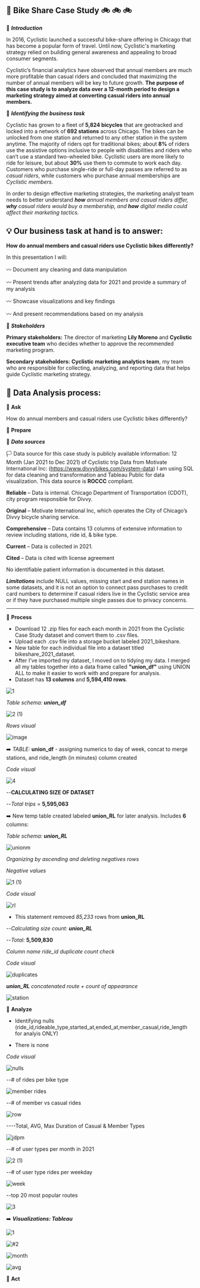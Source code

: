 ## 📍 Bike Share Case Study 🚲 🚲 🚲

🔹 **_Introduction_**  

In 2016, Cyclistic launched a successful bike-share offering in Chicago that has become a popular form of travel. Until now, Cyclistic's marketing strategy relied on building general awareness and appealing to broad consumer segments.

Cyclistic’s financial analytics have observed that annual members are much more profitable than casual riders and concluded that maximizing the number of annual members will be key to future growth. **The purpose of this case study is to analyze data over a 12-month period to design a marketing strategy aimed at converting casual riders into annual members.**

🔹 **_Identifying the business task_** 


Cyclistic has grown to a fleet of **5,824 bicycles** that are geotracked and locked into a network of **692 stations** across Chicago. The bikes can be unlocked from one station and returned to any other station in the system anytime. The majority of riders opt for traditional bikes; about **8%** of riders use the assistive options inclusive to people with disabilities and riders who can’t use a standard two-wheeled bike. Cyclistic users are more likely to ride for leisure, but about **30%** use them to commute to work each day. Customers who purchase single-ride or full-day passes are referred to as _casual riders_, while customers who purchase annual memberships are _Cyclistic members_. 

In order to design effective marketing strategies, the marketing analyst team needs to better understand _**how** annual members and casual riders differ, **why** casual riders would buy a membership, and **how** digital media could affect their marketing tactics._


## 💡 Our business task at hand is to answer:

 
**How do annual members and casual riders use Cyclistic bikes differently?**

In this presentation I will:

 〰️ Document any cleaning and data manipulation

 〰️ Present trends after analyzing data for 2021 and provide a summary of my analysis

 〰️ Showcase visualizations and key findings

 〰️ And present recommendations based on my analysis 

🔹 _**Stakeholders**_

**Primary stakeholders:** The director of marketing **Lily Moreno** and **Cyclistic executive team** who decides whether to approve the
recommended marketing program.

**Secondary stakeholders:** **Cyclistic marketing analytics team**, my team who are responsible for collecting, analyzing, and
reporting data that helps guide Cyclistic marketing strategy.


## 🔗 Data Analysis process: 

🔘 **Ask**

How do annual members and casual riders use Cyclistic bikes differently?

🔘 **Prepare**


🔹 _**Data sources**_
 
🏳 Data source for this case study is publicly available information: 12 Month (Jan 2021 to Dec 2021) of Cyclistic trip Data from Motivate International Inc: (https://www.divvybikes.com/system-data)
I am using SQL for data cleaning and transformation and Tableau Public for data visualization. This data source is **ROCCC** compliant.

**Reliable** – Data is internal. Chicago Department of Transportation (CDOT), city program responsible for Divvy.

**Original** – Motivate International Inc, which operates the City of Chicago’s Divvy bicycle sharing service.

**Comprehensive** – Data contains 13 columns of extensive information to review including stations, ride id, & bike type.

**Current** – Data is collected in 2021.

**Cited** – Data is cited with license agreement

No identifiable patient information is documented in this dataset.

**_Limitations_** include NULL values, missing start and end station names in some datasets, and it is not an option to connect pass purchases to credit card numbers to determine if casual riders live in the Cyclistic service area or if they have purchased multiple single passes due to privacy concerns.


_____________________________________
🔘 **Process**

- Download 12 .zip files for each each month in 2021 from the Cyclistic Case Study dataset and convert them to .csv files.
- Upload each .csv file into a storage bucket labeled 2021_bikeshare.
- New table for each individual file into a dataset titled bikeshare_2021_dataset.
- After I’ve imported my dataset, I moved on to tidying my data. I merged all my tables together into a data frame called **"union_df"** using UNION ALL to make it easier to work with and prepare for analysis.
- Dataset has **13 columns** and **5,594,410 rows**.

![1](https://user-images.githubusercontent.com/119814593/214396522-afdb051c-fdd1-447d-aef4-ecae158fde55.jpg)

_Table schema: **union_df**_

![2 (1)](https://user-images.githubusercontent.com/119814593/214397075-6ed30271-6471-40e0-b1ed-02d5ff74e093.jpg)

_Rows visual_

![image](https://user-images.githubusercontent.com/119814593/214118078-06c9bca6-f8fa-4713-af51-e6ecc7f1a915.png)

➡️ _TABLE:_ **union_df** - assigning numerics to day of week, concat to merge stations, and ride_length (in minutes) column created

_Code visual_

![4](https://user-images.githubusercontent.com/119814593/214397896-ebd8a930-eee8-413b-9ca6-9efd58a9a31f.jpg)


--**CALCULATING SIZE OF DATASET** 

--_Total trips_ = **5,595,063**


 ➡️ New temp table created labeled **union_RL** for later analysis. Includes **6** columns: 
 

_Table schema: **union_RL**_

![unionm](https://user-images.githubusercontent.com/119814593/214119381-ab5f5a24-5ac5-42fa-b726-1bf2acbe1c22.png)

_Organizing by ascending and deleting negatives rows_
  
_Negative values_

![1 (1)](https://user-images.githubusercontent.com/119814593/214410037-d71dd1e9-4680-4aad-8e55-575ffb0095dd.jpg)
  
_Code visual_
  
  ![rl](https://user-images.githubusercontent.com/119814593/214124469-cc084648-5cf4-45ab-a34d-1c46901eb522.png)
  
- This statement removed _85,233_ rows from **union_RL**

--_Calculating size count: **union_RL**_

--_Total:_ **5,509,830**

_Column name ride_id duplicate count check_

_Code visual_

 ![duplicates](https://user-images.githubusercontent.com/119814593/214128151-3f28bc1b-e983-46ed-97ad-af704acdfb26.png)
 
_**union_RL** concatenated route + count of appearance_
 
 ![station](https://user-images.githubusercontent.com/119814593/214133123-b0418200-793e-4843-8b6f-081c47280e40.png)



🔘 **Analyze**

- Identifying nulls (ride_id,rideable_type,started_at,ended_at,member_casual,ride_length for analyis ONLY)

- There is none

_Code visual_

![nulls](https://user-images.githubusercontent.com/119814593/214141945-572b4e5c-6c6a-47d9-8d23-ed5e7f94e21a.png)

--# of rides per bike type

![member rides](https://user-images.githubusercontent.com/119814593/214147784-c9207983-9529-41c2-8c9d-fe338e24a16c.png)

--# of member vs casual rides

![row](https://user-images.githubusercontent.com/119814593/214148079-452f1c39-d317-414b-b2c2-74ba6195f741.png)

----Total, AVG, Max Duration of Casual & Member Types

![jdpm](https://user-images.githubusercontent.com/119814593/214148841-9c7e338f-758d-464a-ac5c-e499f1210bec.png)

--# of user types per month in 2021

![2 (1)](https://user-images.githubusercontent.com/119814593/214410639-c35ab6f5-35ff-4153-a22d-fc7b5bc7b583.jpg)

--# of user type rides per weekday

![week](https://user-images.githubusercontent.com/119814593/214150212-168a77a1-48b8-464a-8752-7644bf50767c.png)

--top 20 most popular routes

![3](https://user-images.githubusercontent.com/119814593/214410996-da848645-4c58-45cd-8313-62399e32a9b6.jpg)


➡️ **_Visualizations: Tableau_**

![1](https://user-images.githubusercontent.com/119814593/215188888-033e861b-e980-4c26-898a-7c6a1e2219c3.png)

![#2](https://user-images.githubusercontent.com/119814593/215173779-da0ad5e0-6749-4c7f-a924-2a467f1a2d02.png)




![month](https://user-images.githubusercontent.com/119814593/215182869-7a168658-5519-402f-9b47-4db17a30f784.png)

![avg](https://user-images.githubusercontent.com/119814593/215188546-a4808a5d-a5f5-4f85-a6b9-aebf35d65ac8.png)


🔘 **Act**

